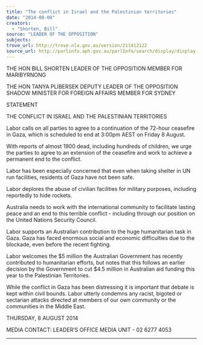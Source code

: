 ```yaml
---
title: "The conflict in Israel and the Palestinian territories"
date: "2014-08-08"
creators:
  - "Shorten, Bill"
source: "LEADER OF THE OPPOSITION"
subjects:
trove_url: http://trove.nla.gov.au/version/211412122
source_url: http://parlinfo.aph.gov.au/parlInfo/search/display/display.w3p;query=Id%3A%22media/pressrel/3324298%22
---
```


 

 

 THE HON BILL SHORTEN  LEADER OF THE OPPOSITION  MEMBER FOR MARIBYRNONG   

 THE HON TANYA PLIBERSEK  DEPUTY LEADER OF THE OPPOSITION  SHADOW MINISTER FOR FOREIGN AFFAIRS  MEMBER FOR SYDNEY 

 

 STATEMENT   

 THE CONFLICT IN ISRAEL AND THE PALESTINIAN TERRITORIES   

 

 Labor calls on all parties to agree to a continuation of the 72-hour ceasefire in  Gaza, which is scheduled to end at 3:00pm AEST on Friday 8 August.    

 With reports of almost 1900 dead, including hundreds of children, we urge the  parties to agree to an extension of the ceasefire and work to achieve a  permanent end to the conflict.   

 Labor has been especially concerned that even when taking shelter in UN run  facilities, residents of Gaza have not been safe.   

 Labor deplores the abuse of civilian facilities for military purposes, including  reportedly to hide rockets.    

 Australia needs to work with the international community to facilitate lasting  peace and an end to this terrible conflict - including through our position on the  United Nations Security Council.   

 Labor supports an Australian contribution to the huge humanitarian task in Gaza.  Gaza has faced enormous social and economic difficulties due to the blockade,  even before the recent fighting.   

 Labor welcomes the $5 million the Australian Government has recently  contributed to humanitarian efforts, but notes that this follows an earlier decision  by the Government to cut $4.5 million in Australian aid funding this year to the  Palestinian Territories.   

 While the conflict in Gaza has been distressing it is important that debate is kept  within civil bounds. Labor utterly condemns any racist, bigoted or sectarian  attacks directed at members of our own community or the communities in the  Middle East.   

 THURSDAY, 8 AUGUST 2014   

 MEDIA CONTACT: LEADER’S OFFICE MEDIA UNIT - 02 6277 4053   

 

 

 __________________________________________________________________ 

